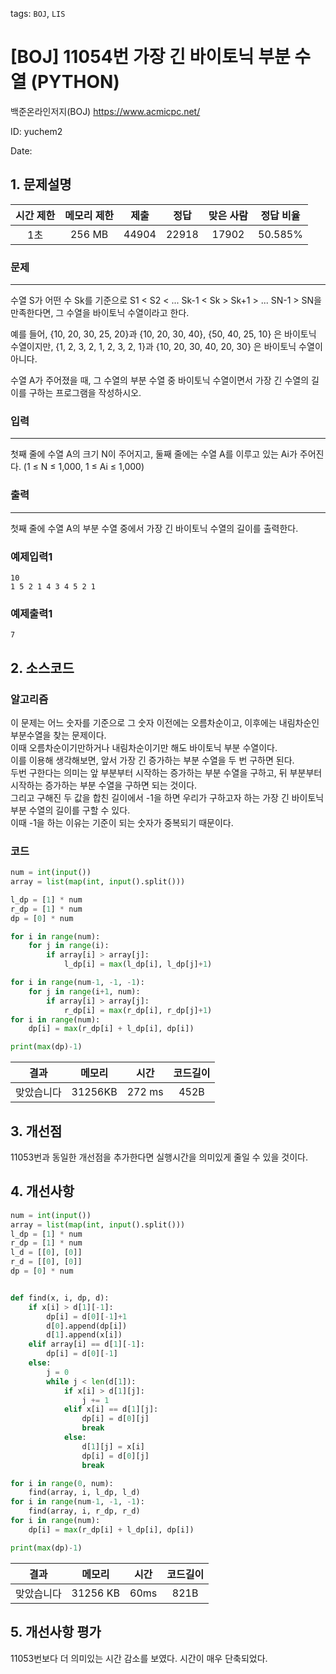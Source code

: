 tags: `BOJ`, `LIS`
# [BOJ] 11054번 가장 긴 바이토닉 부분 수열 (PYTHON)
백준온라인저지(BOJ) https://www.acmicpc.net/

ID: yuchem2

Date: 
## 1. 문제설명
| 시간 제한 | 메모리 제한 | 제출  | 정답 | 맞은 사람 | 정답 비율 |
| :---: | :---: | :---: | :---: | :---: | :---: |
| 1초   | 256 MB | 44904  | 22918 | 17902  | 50.585% |

### 문제
---
수열 S가 어떤 수 Sk를 기준으로 S1 < S2 < ... Sk-1 < Sk > Sk+1 > ... SN-1 > SN을 만족한다면, 그 수열을 바이토닉 수열이라고 한다.

예를 들어, {10, 20, 30, 25, 20}과 {10, 20, 30, 40}, {50, 40, 25, 10} 은 바이토닉 수열이지만,  {1, 2, 3, 2, 1, 2, 3, 2, 1}과 {10, 20, 30, 40, 20, 30} 은 바이토닉 수열이 아니다.

수열 A가 주어졌을 때, 그 수열의 부분 수열 중 바이토닉 수열이면서 가장 긴 수열의 길이를 구하는 프로그램을 작성하시오.
### 입력
---
첫째 줄에 수열 A의 크기 N이 주어지고, 둘째 줄에는 수열 A를 이루고 있는 Ai가 주어진다. (1 ≤ N ≤ 1,000, 1 ≤ Ai ≤ 1,000)
### 출력
---
첫째 줄에 수열 A의 부분 수열 중에서 가장 긴 바이토닉 수열의 길이를 출력한다.
### 예제입력1
```
10
1 5 2 1 4 3 4 5 2 1
```
### 예제출력1
```
7
```
## 2. 소스코드

### 알고리즘
이 문제는 어느 숫자를 기준으로 그 숫자 이전에는 오름차순이고, 이후에는 내림차순인 부분수열을 찾는 문제이다.  
이때 오름차순이기만하거나 내림차순이기만 해도 바이토닉 부분 수열이다.  
이를 이용해 생각해보면, 앞서 가장 긴 증가하는 부분 수열을 두 번 구하면 된다.  
두번 구한다는 의미는 앞 부분부터 시작하는 증가하는 부분 수열을 구하고, 뒤 부분부터 시작하는 증가하는 부분 수열을 구하면 되는 것이다.  
그리고 구해진 두 값을 합친 길이에서 -1을 하면 우리가 구하고자 하는 가장 긴 바이토닉 부분 수열의 길이를 구할 수 있다.  
이때 -1을 하는 이유는 기준이 되는 숫자가 중복되기 때문이다.  

### 코드
```Python
num = int(input())
array = list(map(int, input().split()))

l_dp = [1] * num
r_dp = [1] * num
dp = [0] * num

for i in range(num):
    for j in range(i):
        if array[i] > array[j]:
            l_dp[i] = max(l_dp[i], l_dp[j]+1)

for i in range(num-1, -1, -1):
    for j in range(i+1, num):
        if array[i] > array[j]:
            r_dp[i] = max(r_dp[i], r_dp[j]+1)
for i in range(num):
    dp[i] = max(r_dp[i] + l_dp[i], dp[i])

print(max(dp)-1)
```

| 결과 | 메모리 | 시간 | 코드길이 |
|:---:|:-----: | :---: | :----: |
| 맞았습니다 | 31256KB | 272 ms | 452B |

## 3. 개선점

11053번과 동일한 개선점을 추가한다면 실행시간을 의미있게 줄일 수 있을 것이다.  

## 4. 개선사항
```Python
num = int(input())
array = list(map(int, input().split()))
l_dp = [1] * num
r_dp = [1] * num
l_d = [[0], [0]]
r_d = [[0], [0]]
dp = [0] * num


def find(x, i, dp, d):
    if x[i] > d[1][-1]:
        dp[i] = d[0][-1]+1
        d[0].append(dp[i])
        d[1].append(x[i])
    elif array[i] == d[1][-1]:
        dp[i] = d[0][-1]
    else:
        j = 0
        while j < len(d[1]):
            if x[i] > d[1][j]:
                j += 1
            elif x[i] == d[1][j]:
                dp[i] = d[0][j]
                break
            else:
                d[1][j] = x[i]
                dp[i] = d[0][j]
                break

for i in range(0, num):
    find(array, i, l_dp, l_d)
for i in range(num-1, -1, -1):
    find(array, i, r_dp, r_d)
for i in range(num):
    dp[i] = max(r_dp[i] + l_dp[i], dp[i])

print(max(dp)-1)
```

| 결과 | 메모리 | 시간 | 코드길이 |
|:---:|:-----: | :---: | :----: |
| 맞았습니다 | 31256 KB | 60ms | 821B |

## 5. 개선사항 평가

11053번보다 더 의미있는 시간 감소를 보였다. 시간이 매우 단축되었다. 
